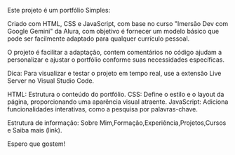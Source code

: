 Este projeto é um portfólio Simples:

Criado com HTML, CSS e JavaScript, com base no curso "Imersão Dev com Google Gemini" da Alura, com objetivo é fornecer um modelo básico que pode ser facilmente adaptado para qualquer currículo pessoal.

O projeto é facilitar a adaptação, contem comentários no código ajudam a personalizar e ajustar o portfólio conforme suas necessidades específicas.

Dica: Para visualizar e testar o projeto em tempo real, use a extensão Live Server no Visual Studio Code.

HTML: Estrutura o conteúdo do portfólio.
CSS: Define o estilo e o layout da página, proporcionando uma aparência visual atraente.
JavaScript: Adiciona funcionalidades interativas, como a pesquisa por palavras-chave.

Estrutura de informação:
Sobre Mim,Formação,Experiência,Projetos,Cursos e Saiba mais (link).

Espero que gostem!
